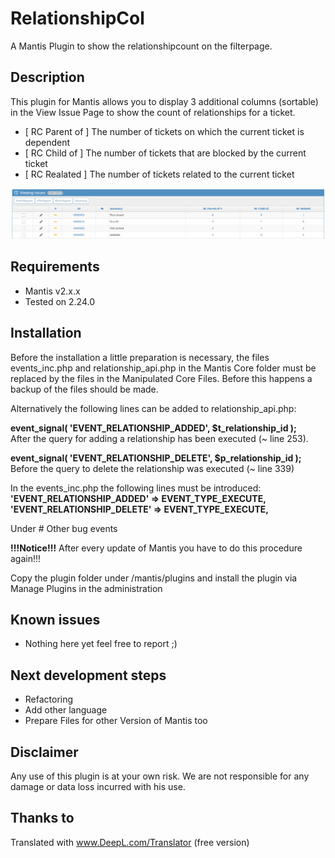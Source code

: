 # RelationshipCol
A Mantis Plugin to show the relationshipcount on the filterpage.
  
## Description ##   
This plugin for Mantis allows you to display 3 additional columns (sortable) in the View Issue Page to show the count of relationships for a ticket.  

* [ RC Parent of ] The number of tickets on which the current ticket is dependent  
* [ RC Child of ] The number of tickets that are blocked by the current ticket
* [ RC Realated ] The number of tickets related to the current ticket
  
![Screenshot of view issue page, slimmed down](https://github.com/Selonka/RelationshipCol/blob/main/blob/RelationCol.PNG)

## Requirements ##
* Mantis v2.x.x
* Tested on 2.24.0

## Installation ##

Before the installation a little preparation is necessary, the files events_inc.php and relationship_api.php in the Mantis Core folder must be replaced by the files in the Manipulated Core Files. Before this happens a backup of the files should be made.  

Alternatively the following lines can be added to relationship_api.php:  

__event_signal( 'EVENT_RELATIONSHIP_ADDED', $t_relationship_id );__    
After the query for adding a relationship has been executed (~ line 253).   
  
__event_signal( 'EVENT_RELATIONSHIP_DELETE', $p_relationship_id );__  
Before the query to delete the relationship was executed (~ line 339)  
  
In the events_inc.php the following lines must be introduced:  
	__'EVENT_RELATIONSHIP_ADDED' => EVENT_TYPE_EXECUTE,__  
	__'EVENT_RELATIONSHIP_DELETE' => EVENT_TYPE_EXECUTE,__  
  
Under # Other bug events  

__!!!Notice!!!__ After every update of Mantis you have to do this procedure again!!!  
     
Copy the plugin folder under /mantis/plugins and install the plugin via Manage Plugins in the administration
## Known issues ##
 * Nothing here yet feel free to report ;)

## Next development steps ##
 * Refactoring
 * Add other language
 * Prepare Files for other Version of Mantis too
## Disclaimer ##
Any use of this plugin is at your own risk. We are not responsible for any damage or data loss incurred with his use.

## Thanks to ##
Translated with www.DeepL.com/Translator (free version)